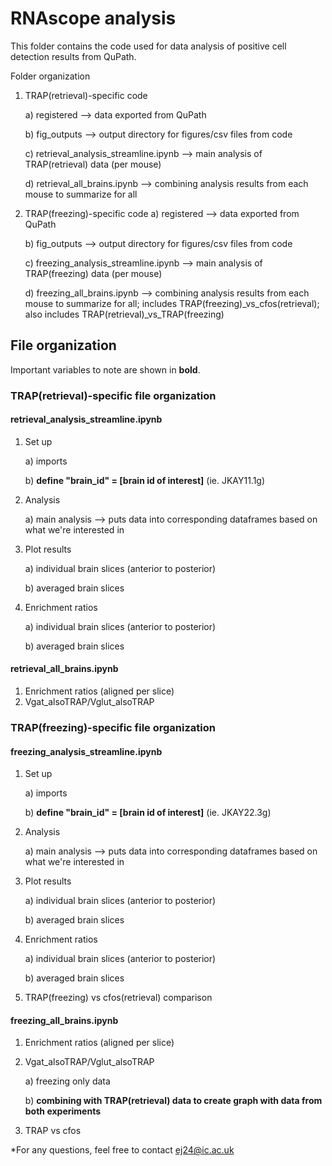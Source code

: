 # RNAscope analysis

This folder contains the code used for data analysis of positive cell detection results from QuPath.

Folder organization

1) TRAP(retrieval)-specific code

	a) registered --> data exported from QuPath
	
	b) fig_outputs --> output directory for figures/csv files from code
	
	c) retrieval_analysis_streamline.ipynb --> main analysis of TRAP(retrieval) data	 (per mouse)
	
	d) retrieval_all_brains.ipynb --> combining analysis results from each mouse to summarize for all
	
2) TRAP(freezing)-specific code
	a) registered --> data exported from QuPath
	
	b) fig_outputs --> output directory for figures/csv files from code
	
	c) freezing_analysis_streamline.ipynb --> main analysis of TRAP(freezing) data	 (per mouse)
	
	d) freezing_all_brains.ipynb --> combining analysis results from each mouse to summarize for all; includes TRAP(freezing)_vs_cfos(retrieval); also includes TRAP(retrieval)_vs_TRAP(freezing)

## File organization

Important variables to note are shown in **bold**. 

### TRAP(retrieval)-specific file organization

#### retrieval_analysis_streamline.ipynb

1) Set up 

	a) imports
	
	b) **define "brain_id" =  [brain id of interest]** (ie. JKAY11.1g)
	
2) Analysis

	a) main analysis --> puts data into corresponding dataframes based on what we're interested in
	
3) Plot results

	a) individual brain slices (anterior to posterior)
	
	b) averaged brain slices
	
4) Enrichment ratios

	a) individual brain slices (anterior to posterior)
	
	b) averaged brain slices

#### retrieval_all_brains.ipynb

1) Enrichment ratios (aligned per slice)
2) Vgat_alsoTRAP/Vglut_alsoTRAP

### TRAP(freezing)-specific file organization

#### freezing_analysis_streamline.ipynb

1) Set up 

	a) imports
	
	b) **define "brain_id" =  [brain id of interest]** (ie. JKAY22.3g)
	
2) Analysis

	a) main analysis --> puts data into corresponding dataframes based on what we're interested in
	
3) Plot results

	a) individual brain slices (anterior to posterior)
	
	b) averaged brain slices
	
4) Enrichment ratios

	a) individual brain slices (anterior to posterior)
	
	b) averaged brain slices
	
5) TRAP(freezing) vs cfos(retrieval) comparison

#### freezing_all_brains.ipynb

1) Enrichment ratios (aligned per slice)

2) Vgat_alsoTRAP/Vglut_alsoTRAP

	a) freezing only data
	
	b) **combining with TRAP(retrieval) data to create graph with data from both experiments**
	
3) TRAP vs cfos 

*For any questions, feel free to contact ej24@ic.ac.uk
	